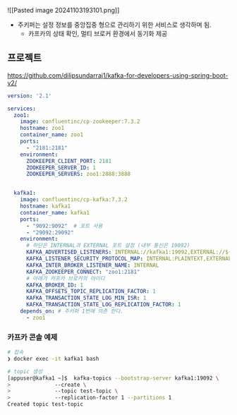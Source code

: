 
![[Pasted image 20241103193101.png]]

- 주키퍼는 설정 정보를 중앙집중 형으로 관리하기 위한 서비스로 생각하며 됨.
	- 카프카의 상태 확인, 멀티 브로커 환경에서 동기화 제공


## 프로젝트

https://github.com/dilipsundarraj1/kafka-for-developers-using-spring-boot-v2/

```yaml
version: '2.1'

services:
  zoo1:
    image: confluentinc/cp-zookeeper:7.3.2
    hostname: zoo1
    container_name: zoo1
    ports:
      - "2181:2181"
    environment:
      ZOOKEEPER_CLIENT_PORT: 2181
      ZOOKEEPER_SERVER_ID: 1
      ZOOKEEPER_SERVERS: zoo1:2888:3888


  kafka1:
    image: confluentinc/cp-kafka:7.3.2
    hostname: kafka1
    container_name: kafka1
    ports:
      - "9092:9092"  # 포트 사용
      - "29092:29092"
    environment:
	  # 하단은 INTERNAL과 EXTERNAL 포트 설정 (내부 통신은 19092)
      KAFKA_ADVERTISED_LISTENERS: INTERNAL://kafka1:19092,EXTERNAL://${DOCKER_HOST_IP:-127.0.0.1}:9092,DOCKER://host.docker.internal:29092
      KAFKA_LISTENER_SECURITY_PROTOCOL_MAP: INTERNAL:PLAINTEXT,EXTERNAL:PLAINTEXT,DOCKER:PLAINTEXT
      KAFKA_INTER_BROKER_LISTENER_NAME: INTERNAL
      KAFKA_ZOOKEEPER_CONNECT: "zoo1:2181"
      # 아래가 카프카 브로커의 아이디
      KAFKA_BROKER_ID: 1
      KAFKA_OFFSETS_TOPIC_REPLICATION_FACTOR: 1
      KAFKA_TRANSACTION_STATE_LOG_MIN_ISR: 1
      KAFKA_TRANSACTION_STATE_LOG_REPLICATION_FACTOR: 1
    depends_on: # 주키퍼 1번에 의존 한다.
      - zoo1
```


### 카프카 콘솔 예제

```sh
# 접속
❯ docker exec -it kafka1 bash          

# topic 생성
[appuser@kafka1 ~]$  kafka-topics --bootstrap-server kafka1:19092 \
>              --create \
>              --topic test-topic \
>              --replication-factor 1 --partitions 1
Created topic test-topic
```

